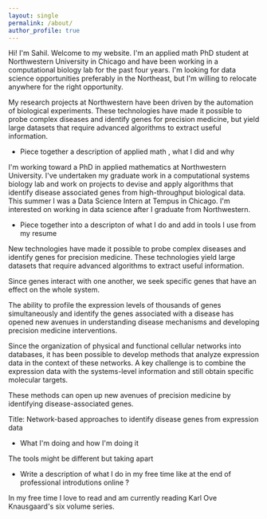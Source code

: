 ```yaml
---
layout: single
permalink: /about/
author_profile: true
---
```


Hi! I'm Sahil. Welcome to my website. I'm an applied math PhD student at Northwestern 
University in Chicago and have been working in a computational biology lab for 
the past four years. I'm looking for data science opportunities preferably in
the Northeast, but I'm willing to relocate anywhere for the right opportunity. 

My research projects at Northwestern have been driven by the automation of 
biological experiments. These technologies have made it possible to probe complex
diseases and identify genes for precision medicine, but yield large datasets
that require advanced algorithms to extract useful information. 


- Piece together a description of applied math , what I did and why 

I'm working toward a PhD in applied mathematics at Northwestern University. I've undertaken my graduate work in a computational systems biology lab and work on projects to devise and apply algorithms that identify disease associated genes from high-throughput biological data. This summer I was a Data Science Intern at Tempus in Chicago. I'm interested on working in data science after I graduate from Northwestern.

- Piece together into a descripton of what I do and add in tools I use from my resume

New technologies have made it possible to probe complex diseases and identify
genes for precision medicine. These technologies yield large datasets that
require advanced algorithms to extract useful information. 

Since genes interact
with one another, we seek specific genes that have an effect on the whole
system. 

The ability to profile the expression levels of thousands of genes
simultaneously and identify the genes associated with a disease has opened new
avenues in  understanding disease mechanisms and developing precision medicine
interventions. 

Since the organization of physical and functional cellular
networks into databases,  it has been possible to develop methods that analyze
expression data in the context of these networks. A key challenge is to combine
the expression data with the systems-level information and still obtain specific
molecular  targets. 

These methods can open up new
avenues of precision medicine by identifying disease-associated genes.


Title: Network-based approaches to identify disease genes from expression data

- What I'm doing and how I'm doing it 

The tools might be different but taking apart 


- Write a description of what I do in my free time like at the end of professional
introdutions online ? 

In my free time I love to read and am currently  reading  Karl Ove Knausgaard's 
six volume series. 

